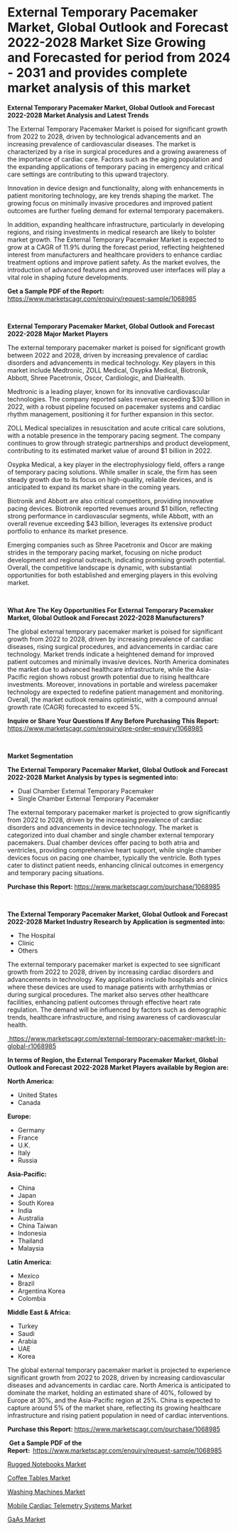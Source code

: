 <p><h1>External Temporary Pacemaker Market, Global Outlook and Forecast 2022-2028 Market Size Growing and Forecasted for period from 2024 - 2031 and provides complete market analysis of this market</h1></p><p><strong>External Temporary Pacemaker Market, Global Outlook and Forecast 2022-2028 Market Analysis and Latest Trends</strong></p>
<p><p>The External Temporary Pacemaker Market is poised for significant growth from 2022 to 2028, driven by technological advancements and an increasing prevalence of cardiovascular diseases. The market is characterized by a rise in surgical procedures and a growing awareness of the importance of cardiac care. Factors such as the aging population and the expanding applications of temporary pacing in emergency and critical care settings are contributing to this upward trajectory. </p><p>Innovation in device design and functionality, along with enhancements in patient monitoring technology, are key trends shaping the market. The growing focus on minimally invasive procedures and improved patient outcomes are further fueling demand for external temporary pacemakers. </p><p>In addition, expanding healthcare infrastructure, particularly in developing regions, and rising investments in medical research are likely to bolster market growth. The External Temporary Pacemaker Market is expected to grow at a CAGR of 11.9% during the forecast period, reflecting heightened interest from manufacturers and healthcare providers to enhance cardiac treatment options and improve patient safety. As the market evolves, the introduction of advanced features and improved user interfaces will play a vital role in shaping future developments.</p></p>
<p><strong>Get a Sample PDF of the Report:&nbsp;</strong> <a href="https://www.marketscagr.com/enquiry/request-sample/1068985">https://www.marketscagr.com/enquiry/request-sample/1068985</a></p>
<p>&nbsp;</p>
<p><strong>External Temporary Pacemaker Market, Global Outlook and Forecast 2022-2028 Major Market Players</strong></p>
<p><p>The external temporary pacemaker market is poised for significant growth between 2022 and 2028, driven by increasing prevalence of cardiac disorders and advancements in medical technology. Key players in this market include Medtronic, ZOLL Medical, Osypka Medical, Biotronik, Abbott, Shree Pacetronix, Oscor, Cardiologic, and DiaHealth. </p><p>Medtronic is a leading player, known for its innovative cardiovascular technologies. The company reported sales revenue exceeding $30 billion in 2022, with a robust pipeline focused on pacemaker systems and cardiac rhythm management, positioning it for further expansion in this sector.</p><p>ZOLL Medical specializes in resuscitation and acute critical care solutions, with a notable presence in the temporary pacing segment. The company continues to grow through strategic partnerships and product development, contributing to its estimated market value of around $1 billion in 2022.</p><p>Osypka Medical, a key player in the electrophysiology field, offers a range of temporary pacing solutions. While smaller in scale, the firm has seen steady growth due to its focus on high-quality, reliable devices, and is anticipated to expand its market share in the coming years.</p><p>Biotronik and Abbott are also critical competitors, providing innovative pacing devices. Biotronik reported revenues around $1 billion, reflecting strong performance in cardiovascular segments, while Abbott, with an overall revenue exceeding $43 billion, leverages its extensive product portfolio to enhance its market presence.</p><p>Emerging companies such as Shree Pacetronix and Oscor are making strides in the temporary pacing market, focusing on niche product development and regional outreach, indicating promising growth potential. Overall, the competitive landscape is dynamic, with substantial opportunities for both established and emerging players in this evolving market.</p></p>
<p>&nbsp;</p>
<p><strong>What Are The Key Opportunities For External Temporary Pacemaker Market, Global Outlook and Forecast 2022-2028 Manufacturers?</strong></p>
<p><p>The global external temporary pacemaker market is poised for significant growth from 2022 to 2028, driven by increasing prevalence of cardiac diseases, rising surgical procedures, and advancements in cardiac care technology. Market trends indicate a heightened demand for improved patient outcomes and minimally invasive devices. North America dominates the market due to advanced healthcare infrastructure, while the Asia-Pacific region shows robust growth potential due to rising healthcare investments. Moreover, innovations in portable and wireless pacemaker technology are expected to redefine patient management and monitoring. Overall, the market outlook remains optimistic, with a compound annual growth rate (CAGR) forecasted to exceed 5%.</p></p>
<p><strong>Inquire or Share Your Questions If Any Before Purchasing This Report:</strong> <a href="https://www.marketscagr.com/enquiry/pre-order-enquiry/1068985">https://www.marketscagr.com/enquiry/pre-order-enquiry/1068985</a></p>
<p>&nbsp;</p>
<p><strong>Market Segmentation</strong></p>
<p><strong>The External Temporary Pacemaker Market, Global Outlook and Forecast 2022-2028 Market Analysis by types is segmented into:</strong></p>
<p><ul><li>Dual Chamber External Temporary Pacemaker</li><li>Single Chamber External Temporary Pacemaker</li></ul></p>
<p><p>The external temporary pacemaker market is projected to grow significantly from 2022 to 2028, driven by the increasing prevalence of cardiac disorders and advancements in device technology. The market is categorized into dual chamber and single chamber external temporary pacemakers. Dual chamber devices offer pacing to both atria and ventricles, providing comprehensive heart support, while single chamber devices focus on pacing one chamber, typically the ventricle. Both types cater to distinct patient needs, enhancing clinical outcomes in emergency and temporary pacing situations.</p></p>
<p><strong>Purchase this Report:&nbsp;</strong><a href="https://www.marketscagr.com/purchase/1068985">https://www.marketscagr.com/purchase/1068985</a></p>
<p>&nbsp;</p>
<p><strong>The External Temporary Pacemaker Market, Global Outlook and Forecast 2022-2028 Market Industry Research by Application is segmented into:</strong></p>
<p><ul><li>The Hospital</li><li>Clinic</li><li>Others</li></ul></p>
<p><p>The external temporary pacemaker market is expected to see significant growth from 2022 to 2028, driven by increasing cardiac disorders and advancements in technology. Key applications include hospitals and clinics where these devices are used to manage patients with arrhythmias or during surgical procedures. The market also serves other healthcare facilities, enhancing patient outcomes through effective heart rate regulation. The demand will be influenced by factors such as demographic trends, healthcare infrastructure, and rising awareness of cardiovascular health.</p></p>
<p><a href="https://www.marketscagr.com/external-temporary-pacemaker-market-in-global-r1068985">&nbsp;https://www.marketscagr.com/external-temporary-pacemaker-market-in-global-r1068985</a></p>
<p><strong>In terms of Region, the External Temporary Pacemaker Market, Global Outlook and Forecast 2022-2028 Market Players available by Region are:</strong></p>
<p>
    <p> <strong> North America: </strong>
        <ul>
            <li>United States</li>
            <li>Canada</li>
        </ul>
        </p> 
    <p> <strong> Europe: </strong>
        <ul>
            <li>Germany</li>
            <li>France</li>
            <li>U.K.</li>
            <li>Italy</li>
            <li>Russia</li>
        </ul>
        </p> 
    <p> <strong> Asia-Pacific: </strong>
        <ul>
            <li>China</li>
            <li>Japan</li>
            <li>South Korea</li>
            <li>India</li>
            <li>Australia</li>
            <li>China Taiwan</li>
            <li>Indonesia</li>
            <li>Thailand</li>
            <li>Malaysia</li>
        </ul>
        </p> 
    <p> <strong> Latin America: </strong>
        <ul>
            <li>Mexico</li>
            <li>Brazil</li>
            <li>Argentina Korea</li>
            <li>Colombia</li>
        </ul>
        </p> 
    <p> <strong> Middle East & Africa: </strong>
        <ul>
            <li>Turkey</li>
            <li>Saudi</li>
            <li>Arabia</li>
            <li>UAE</li>
            <li>Korea</li>
        </ul>
    </p>
    </p>
<p><p>The global external temporary pacemaker market is projected to experience significant growth from 2022 to 2028, driven by increasing cardiovascular diseases and advancements in cardiac care. North America is anticipated to dominate the market, holding an estimated share of 40%, followed by Europe at 30%, and the Asia-Pacific region at 25%. China is expected to capture around 5% of the market share, reflecting its growing healthcare infrastructure and rising patient population in need of cardiac interventions.</p></p>
<p><strong>Purchase this Report: </strong><a href="https://www.marketscagr.com/purchase/1068985">https://www.marketscagr.com/purchase/1068985</a></p>
<p>&nbsp;<strong>Get a Sample PDF of the Report:&nbsp;&nbsp;</strong><a href="https://www.marketscagr.com/enquiry/request-sample/1068985">https://www.marketscagr.com/enquiry/request-sample/1068985</a></p>
<p><strong></strong></p>
<p><p><a href="https://medium.com/@jillianwyattgb94/in-the-rugged-notebooks-market-the-main-focus-is-on-keeping-costs-low-and-getting-the-most-out-f77022082c8e">Rugged Notebooks Market</a></p><p><a href="https://www.linkedin.com/pulse/what-innovations-shaping-coffee-tables-market-application-types-iqzyc?trackingId=zzDPzeVTSzeXds5ZfF3jMQ%3D%3D">Coffee Tables Market</a></p><p><a href="https://medium.com/@diane.wilson76867/the-market-for-washing-machines-market-is-examined-in-this-report-along-with-the-factors-that-658776a529c1">Washing Machines Market</a></p><p><a href="https://www.linkedin.com/pulse/navigating-mobile-cardiac-telemetry-systems-market-expert-hxite?trackingId=N9aU50Y5QJSCsSQykeVt3g%3D%3D">Mobile Cardiac Telemetry Systems Market</a></p><p><a href="https://issuu.com/reportprime-2/docs/gaas-market-size-2030.pptx_71421a748f5630">GaAs Market</a></p></p>